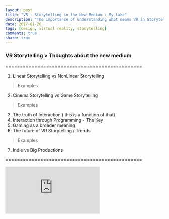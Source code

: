 ```yaml
---
layout: post
title: "VR - Storytelling in the New Medium : My take"
description: "The importance of understanding what means VR in Storytelling"
date: 2017-01-26
tags: [design, virtual reality, storytelling]
comments: true
share: true
---
```



###  VR Storytelling > Thoughts about the new medium
===============================================

1. Linear Storytelling vs NonLinear Storytelling
>  Examples
2. Cinema Storytelling vs Game Storytelling
>  Examples
3. The truth of Interaction ( this is a function of that)
4. Interaction through Programming - The Key
5. Gaming as a broader meaning
6. The future of VR Storytelling / Trends
>  Examples
7. Indie vs Big Productions

===============================================

![Unity Classes](https://docs.unity3d.com/Manual/ScriptingImportantClasses.html)
